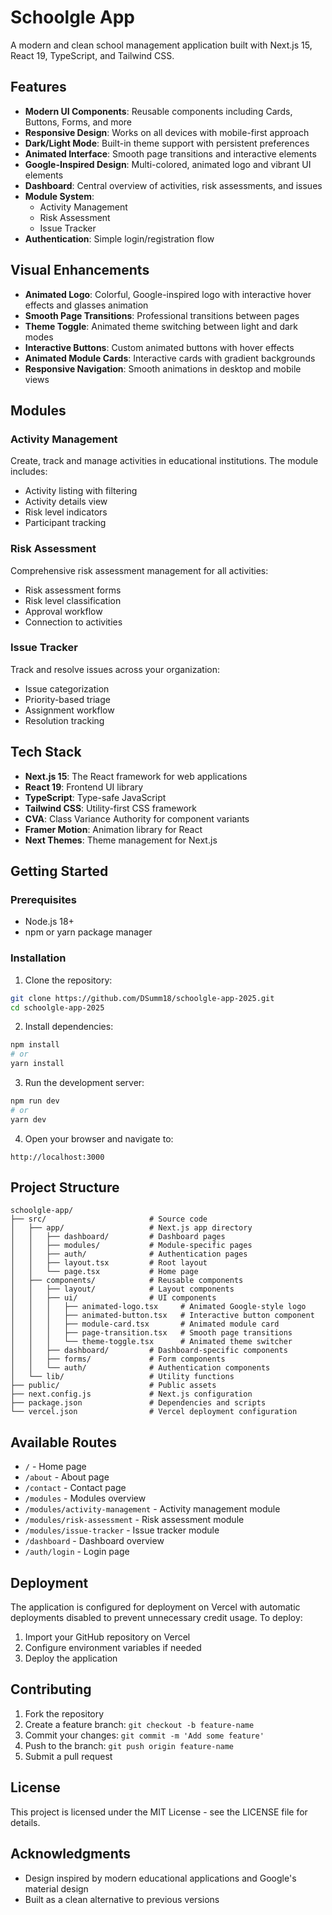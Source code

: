 # Schoolgle App

A modern and clean school management application built with Next.js 15, React 19, TypeScript, and Tailwind CSS.

## Features

- **Modern UI Components**: Reusable components including Cards, Buttons, Forms, and more
- **Responsive Design**: Works on all devices with mobile-first approach 
- **Dark/Light Mode**: Built-in theme support with persistent preferences
- **Animated Interface**: Smooth page transitions and interactive elements
- **Google-Inspired Design**: Multi-colored, animated logo and vibrant UI elements
- **Dashboard**: Central overview of activities, risk assessments, and issues
- **Module System**:
  - Activity Management
  - Risk Assessment
  - Issue Tracker
- **Authentication**: Simple login/registration flow

## Visual Enhancements

- **Animated Logo**: Colorful, Google-inspired logo with interactive hover effects and glasses animation
- **Smooth Page Transitions**: Professional transitions between pages
- **Theme Toggle**: Animated theme switching between light and dark modes
- **Interactive Buttons**: Custom animated buttons with hover effects
- **Animated Module Cards**: Interactive cards with gradient backgrounds
- **Responsive Navigation**: Smooth animations in desktop and mobile views

## Modules

### Activity Management
Create, track and manage activities in educational institutions. The module includes:
- Activity listing with filtering
- Activity details view
- Risk level indicators
- Participant tracking

### Risk Assessment
Comprehensive risk assessment management for all activities:
- Risk assessment forms
- Risk level classification
- Approval workflow
- Connection to activities

### Issue Tracker
Track and resolve issues across your organization:
- Issue categorization
- Priority-based triage
- Assignment workflow
- Resolution tracking

## Tech Stack

- **Next.js 15**: The React framework for web applications
- **React 19**: Frontend UI library
- **TypeScript**: Type-safe JavaScript
- **Tailwind CSS**: Utility-first CSS framework
- **CVA**: Class Variance Authority for component variants
- **Framer Motion**: Animation library for React
- **Next Themes**: Theme management for Next.js

## Getting Started

### Prerequisites

- Node.js 18+
- npm or yarn package manager

### Installation

1. Clone the repository:
```bash
git clone https://github.com/DSumm18/schoolgle-app-2025.git
cd schoolgle-app-2025
```

2. Install dependencies:
```bash
npm install
# or
yarn install
```

3. Run the development server:
```bash
npm run dev
# or
yarn dev
```

4. Open your browser and navigate to:
```
http://localhost:3000
```

## Project Structure

```
schoolgle-app/
├── src/                       # Source code
│   ├── app/                   # Next.js app directory
│   │   ├── dashboard/         # Dashboard pages
│   │   ├── modules/           # Module-specific pages
│   │   ├── auth/              # Authentication pages
│   │   ├── layout.tsx         # Root layout
│   │   └── page.tsx           # Home page
│   ├── components/            # Reusable components
│   │   ├── layout/            # Layout components
│   │   ├── ui/                # UI components
│   │   │   ├── animated-logo.tsx     # Animated Google-style logo
│   │   │   ├── animated-button.tsx   # Interactive button component
│   │   │   ├── module-card.tsx       # Animated module card
│   │   │   ├── page-transition.tsx   # Smooth page transitions
│   │   │   └── theme-toggle.tsx      # Animated theme switcher
│   │   ├── dashboard/         # Dashboard-specific components
│   │   ├── forms/             # Form components
│   │   └── auth/              # Authentication components
│   └── lib/                   # Utility functions
├── public/                    # Public assets
├── next.config.js             # Next.js configuration
├── package.json               # Dependencies and scripts
└── vercel.json                # Vercel deployment configuration
```

## Available Routes

- `/` - Home page
- `/about` - About page
- `/contact` - Contact page
- `/modules` - Modules overview
- `/modules/activity-management` - Activity management module
- `/modules/risk-assessment` - Risk assessment module
- `/modules/issue-tracker` - Issue tracker module
- `/dashboard` - Dashboard overview
- `/auth/login` - Login page

## Deployment

The application is configured for deployment on Vercel with automatic deployments disabled to prevent unnecessary credit usage. To deploy:

1. Import your GitHub repository on Vercel
2. Configure environment variables if needed
3. Deploy the application

## Contributing

1. Fork the repository
2. Create a feature branch: `git checkout -b feature-name`
3. Commit your changes: `git commit -m 'Add some feature'`
4. Push to the branch: `git push origin feature-name`
5. Submit a pull request

## License

This project is licensed under the MIT License - see the LICENSE file for details.

## Acknowledgments

- Design inspired by modern educational applications and Google's material design
- Built as a clean alternative to previous versions